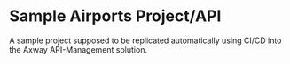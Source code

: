 # Sample Airports Project/API
A sample project supposed to be replicated automatically using CI/CD into the Axway API-Management solution.
